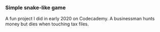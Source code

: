 ### Simple snake-like game
A fun project I did in early 2020 on Codecademy.
A businessman hunts money but dies when touching tax files.
